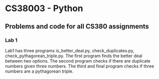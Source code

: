 # CS38003 - Python
## Problems and code for all CS380 assignments

### Lab 1

Lab1 has three programs is_better_deal.py, check_duplicates.py, check_pythagorean_triple.py. The first program finds the better deal between two options. The second program checks if there are duplicate numbers given three numbers. The third and final program checks if three numbers are a pythagorean triple.